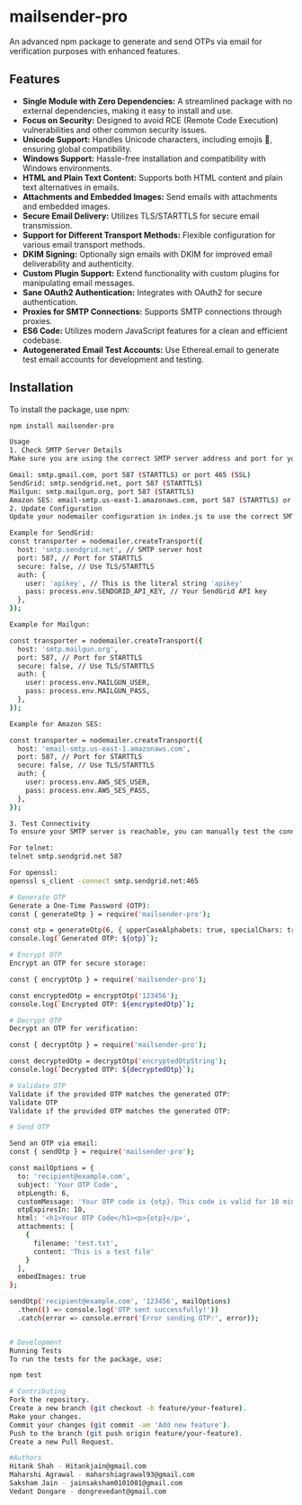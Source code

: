 # mailsender-pro

An advanced npm package to generate and send OTPs via email for verification purposes with enhanced features.

## Features

- **Single Module with Zero Dependencies:** A streamlined package with no external dependencies, making it easy to install and use.
- **Focus on Security:** Designed to avoid RCE (Remote Code Execution) vulnerabilities and other common security issues.
- **Unicode Support:** Handles Unicode characters, including emojis 💪, ensuring global compatibility.
- **Windows Support:** Hassle-free installation and compatibility with Windows environments.
- **HTML and Plain Text Content:** Supports both HTML content and plain text alternatives in emails.
- **Attachments and Embedded Images:** Send emails with attachments and embedded images.
- **Secure Email Delivery:** Utilizes TLS/STARTTLS for secure email transmission.
- **Support for Different Transport Methods:** Flexible configuration for various email transport methods.
- **DKIM Signing:** Optionally sign emails with DKIM for improved email deliverability and authenticity.
- **Custom Plugin Support:** Extend functionality with custom plugins for manipulating email messages.
- **Sane OAuth2 Authentication:** Integrates with OAuth2 for secure authentication.
- **Proxies for SMTP Connections:** Supports SMTP connections through proxies.
- **ES6 Code:** Utilizes modern JavaScript features for a clean and efficient codebase.
- **Autogenerated Email Test Accounts:** Use Ethereal.email to generate test email accounts for development and testing.

## Installation

To install the package, use npm:

```bash
npm install mailsender-pro

Usage
1. Check SMTP Server Details
Make sure you are using the correct SMTP server address and port for your email provider. Here’s a general guide:

Gmail: smtp.gmail.com, port 587 (STARTTLS) or port 465 (SSL)
SendGrid: smtp.sendgrid.net, port 587 (STARTTLS)
Mailgun: smtp.mailgun.org, port 587 (STARTTLS)
Amazon SES: email-smtp.us-east-1.amazonaws.com, port 587 (STARTTLS) or port 465 (SSL)
2. Update Configuration
Update your nodemailer configuration in index.js to use the correct SMTP server and port.

Example for SendGrid:
const transporter = nodemailer.createTransport({
  host: 'smtp.sendgrid.net', // SMTP server host
  port: 587, // Port for STARTTLS
  secure: false, // Use TLS/STARTTLS
  auth: {
    user: 'apikey', // This is the literal string 'apikey'
    pass: process.env.SENDGRID_API_KEY, // Your SendGrid API key
  },
});

Example for Mailgun:

const transporter = nodemailer.createTransport({
  host: 'smtp.mailgun.org',
  port: 587, // Port for STARTTLS
  secure: false, // Use TLS/STARTTLS
  auth: {
    user: process.env.MAILGUN_USER,
    pass: process.env.MAILGUN_PASS,
  },
});

Example for Amazon SES:

const transporter = nodemailer.createTransport({
  host: 'email-smtp.us-east-1.amazonaws.com',
  port: 587, // Port for STARTTLS
  secure: false, // Use TLS/STARTTLS
  auth: {
    user: process.env.AWS_SES_USER,
    pass: process.env.AWS_SES_PASS,
  },
});

3. Test Connectivity
To ensure your SMTP server is reachable, you can manually test the connection using tools like telnet or openssl:

For telnet:
telnet smtp.sendgrid.net 587

For openssl:
openssl s_client -connect smtp.sendgrid.net:465

# Generate OTP
Generate a One-Time Password (OTP):
const { generateOtp } = require('mailsender-pro');

const otp = generateOtp(6, { upperCaseAlphabets: true, specialChars: true });
console.log(`Generated OTP: ${otp}`);

# Encrypt OTP
Encrypt an OTP for secure storage:

const { encryptOtp } = require('mailsender-pro');

const encryptedOtp = encryptOtp('123456');
console.log(`Encrypted OTP: ${encryptedOtp}`);

# Decrypt OTP
Decrypt an OTP for verification:

const { decryptOtp } = require('mailsender-pro');

const decryptedOtp = decryptOtp('encryptedOtpString');
console.log(`Decrypted OTP: ${decryptedOtp}`);

# Validate OTP
Validate if the provided OTP matches the generated OTP:
Validate OTP
Validate if the provided OTP matches the generated OTP:

# Send OTP

Send an OTP via email:
const { sendOtp } = require('mailsender-pro');

const mailOptions = {
  to: 'recipient@example.com',
  subject: 'Your OTP Code',
  otpLength: 6,
  customMessage: 'Your OTP code is {otp}. This code is valid for 10 minutes.',
  otpExpiresIn: 10,
  html: '<h1>Your OTP Code</h1><p>{otp}</p>',
  attachments: [
    {
      filename: 'test.txt',
      content: 'This is a test file'
    }
  ],
  embedImages: true
};

sendOtp('recipient@example.com', '123456', mailOptions)
  .then(() => console.log('OTP sent successfully!'))
  .catch(error => console.error('Error sending OTP:', error));


# Development
Running Tests
To run the tests for the package, use:

npm test

# Contributing
Fork the repository.
Create a new branch (git checkout -b feature/your-feature).
Make your changes.
Commit your changes (git commit -am 'Add new feature').
Push to the branch (git push origin feature/your-feature).
Create a new Pull Request.

#Authors
Hitank Shah - Hitankjain@gmail.com
Maharshi Agrawal - maharshiagrawal93@gmail.com
Saksham Jain - jainsaksham0101001@gmail.com
Vedant Dongare - dongrevedant@gmail.com